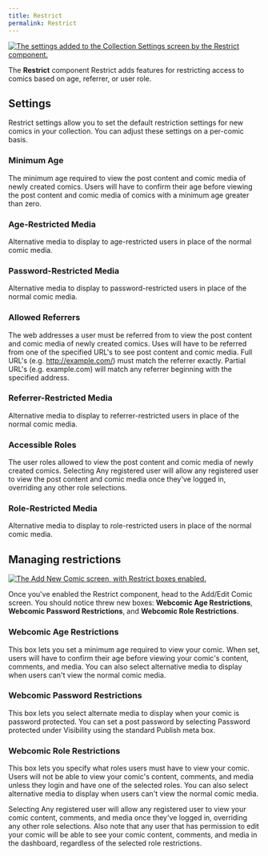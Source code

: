 ```yaml
---
title: Restrict
permalink: Restrict
---
```


[![The settings added to the Collection Settings screen by the Restrict
component.][img-1]][img-1]

The **Restrict** component Restrict adds features for restricting access to
comics based on age, referrer, or user role.

## Settings

Restrict settings allow you to set the default restriction settings for new
comics in your collection. You can adjust these settings on a per-comic basis.

### Minimum Age

The minimum age required to view the post content and comic media of newly
created comics. Users will have to confirm their age before viewing the post
content and comic media of comics with a minimum age greater than zero.

### Age-Restricted Media

Alternative media to display to age-restricted users in place of the normal
comic media.

### Password-Restricted Media

Alternative media to display to password-restricted users in place of the
normal comic media.

### Allowed Referrers

The web addresses a user must be referred from to view the post content and
comic media of newly created comics. Uses will have to be referred from one of
the specified URL's to see post content and comic media. Full URL's (e.g.
<http://example.com/>) must match the referrer exactly. Partial URL's (e.g.
example.com) will match any referrer beginning with the specified address.

### Referrer-Restricted Media

Alternative media to display to referrer-restricted users in place of the
normal comic media.

### Accessible Roles

The user roles allowed to view the post content and comic media of newly created
comics. Selecting Any registered user will allow any registered user to view the
post content and comic media once they've logged in, overriding any other role
selections.

### Role-Restricted Media

Alternative media to display to role-restricted users in place of the normal
comic media.

## Managing restrictions

[![The Add New Comic screen, with Restrict boxes enabled.][img-2]][img-2]

Once you've enabled the Restrict component, head to the Add/Edit Comic screen.
You should notice threw new boxes: **Webcomic Age Restrictions**, **Webcomic
Password Restrictions**, and **Webcomic Role Restrictions**.

### Webcomic Age Restrictions

This box lets you set a minimum age required to view your comic. When set, users
will have to confirm their age before viewing your comic's content, comments,
and media. You can also select alternative media to display when users can't
view the normal comic media.

### Webcomic Password Restrictions

This box lets you select alternate media to display when your comic is password
protected. You can set a post password by selecting Password protected under
Visibility using the standard Publish meta box.

### Webcomic Role Restrictions

This box lets you specify what roles users must have to view your comic. Users
will not be able to view your comic's content, comments, and media unless they
login and have one of the selected roles. You can also select alternative media
to display when users can't view the normal comic media.

Selecting Any registered user will allow any registered user to view your comic
content, comments, and media once they've logged in, overriding any other role
selections. Also note that any user that has permission to edit your comic will
be able to see your comic content, comments, and media in the dashboard,
regardless of the selected role restrictions.

[img-1]: srv/Restrict.png
[img-2]: srv/Restrict-Box.png
